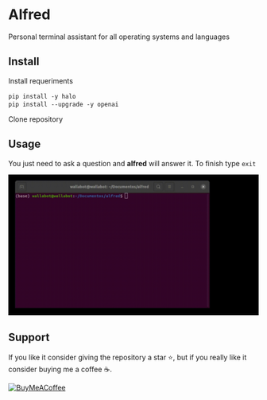 # Alfred

Personal terminal assistant for all operating systems and languages

## Install

Install requeriments

```
pip install -y halo
pip install --upgrade -y openai
```

Clone repository

## Usage

You just need to ask a question and **alfred** will answer it. To finish type `exit`

![usage](gifs/alfredx2.gif)

## Support

If you like it consider giving the repository a star ⭐, but if you really like it consider buying me a coffee ☕.

[![BuyMeACoffee](https://img.shields.io/badge/Buy_Me_A_Coffee-apoya_mi_trabajo-FFDD00?style=for-the-badge&logo=buy-me-a-coffee&logoColor=white&labelColor=101010)](https://www.buymeacoffee.com/maximofn)
